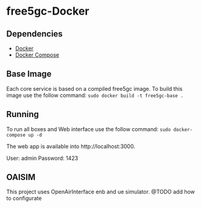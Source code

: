 # free5gc-Docker

## Dependencies

* [Docker](https://docs.docker.com/install/)
* [Docker Compose](https://docs.docker.com/compose/install/)


## Base Image
Each core service is based on a compiled free5gc image. To build this image use the follow command:
``sudo docker build -t free5gc-base .``

## Running
To run all boxes and Web interface use the follow command:
``sudo docker-compose up -d``

The web app is available into http://localhost:3000.

User: admin
Password: 1423


## OAISIM
This project uses OpenAirInterface enb and ue simulator.
@TODO add how to configurate
